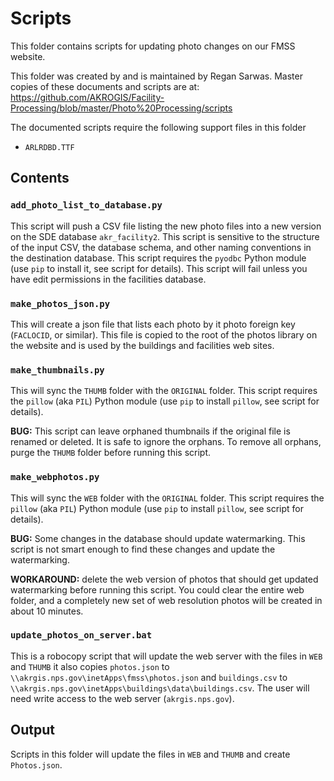 # Scripts

This folder contains scripts for updating photo changes on our FMSS website.

This folder was created by and is maintained by Regan Sarwas.
Master copies of these documents and scripts are at:
<https://github.com/AKROGIS/Facility-Processing/blob/master/Photo%20Processing/scripts>

The documented scripts require the following support files in this folder

* `ARLRDBD.TTF`

## Contents

### `add_photo_list_to_database.py`

This script will push a CSV file listing the new photo files into a new
version on the SDE database `akr_facility2`. This script is sensitive to
the structure of the input CSV, the database schema, and other naming
conventions in the destination database.  This script requires the `pyodbc`
Python module (use `pip` to install it, see script for details).  This script
will fail unless you have edit permissions in the facilities database.

### `make_photos_json.py`

This will create a json file that lists each photo by it photo foreign key
(`FACLOCID`, or similar). This file is copied to the root of the photos
library on the website and is used by the buildings and facilities web sites.

### `make_thumbnails.py`

This will sync the `THUMB` folder with the `ORIGINAL` folder. This script
requires the `pillow` (aka `PIL`) Python module (use `pip` to install `pillow`,
see script for details).

**BUG:** This script can leave orphaned thumbnails if the original file is
renamed or deleted. It is safe to ignore the orphans.
To remove all orphans, purge the `THUMB` folder before running this script.

### `make_webphotos.py`

This will sync the `WEB` folder with the `ORIGINAL` folder. This script
requires the `pillow` (aka `PIL`) Python module (use `pip` to install `pillow`,
see script for details).

**BUG:** Some changes in the database should update watermarking. This script
is not smart enough to find these changes and update the watermarking.

**WORKAROUND:** delete the web version of photos that should get updated
watermarking before running this script.  You could clear the entire web folder,
and a completely new set of web resolution photos will be created in about 10
minutes.

### `update_photos_on_server.bat`

This is a robocopy script that will update the web server with the files in
`WEB` and `THUMB` it also copies `photos.json` to
`\\akrgis.nps.gov\inetApps\fmss\photos.json` and `buildings.csv` to
`\\akrgis.nps.gov\inetApps\buildings\data\buildings.csv`.
The user will need write access to the web server (`akrgis.nps.gov`).

## Output

Scripts in this folder will update the files in `WEB` and `THUMB` and create
`Photos.json`.
